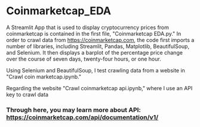 # Coinmarketcap_EDA

A Streamlit App that is used to display cryptocurrency prices from coinmarketcap is contained in the first file, "Coinmarketcap EDA.py." In order to crawl data from https://coinmarketcap.com, the code first imports a number of libraries, including Streamlit, Pandas, Matplotlib, BeautifulSoup, and Selenium. It then displays a barplot of the percentage price change over the course of seven days, twenty-four hours, or one hour.

Using Selenium and BeautifulSoup, I test crawling data from a website in "Crawl coin marketcap.ipynb."

Regarding the website "Crawl coinmarketcap api.ipynb," where I use an API key to crawl data

### Through here, you may learn more about API: https://coinmarketcap.com/api/documentation/v1/
